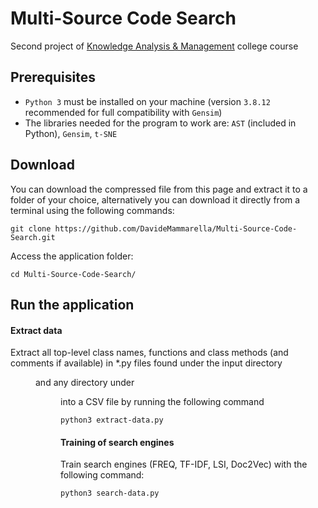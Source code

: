# Multi-Source Code Search
Second project of [Knowledge Analysis & Management](https://search.usi.ch/en/courses/35263581/knowledge-analysis-management) college course<br>

## Prerequisites
- `Python 3` must be installed on your machine (version `3.8.12` recommended for full compatibility with `Gensim`)
- The libraries needed for the program to work are: `AST` (included in Python), `Gensim`, `t-SNE`

## Download
You can download the compressed file from this page and extract 
it to a folder of your choice, alternatively you can download it directly 
from a terminal using the following commands:

```
git clone https://github.com/DavideMammarella/Multi-Source-Code-Search.git
```

Access the application folder:
```
cd Multi-Source-Code-Search/
```

## Run the application
#### Extract data
Extract all top-level class names, functions and class methods (and comments if available) in *.py files found under the input directory <dir> and any directory under <dir> into a CSV file by running the following command
```
python3 extract-data.py
```
#### Training of search engines
Train search engines (FREQ, TF-IDF, LSI, Doc2Vec) with the following command:
```
python3 search-data.py
```
